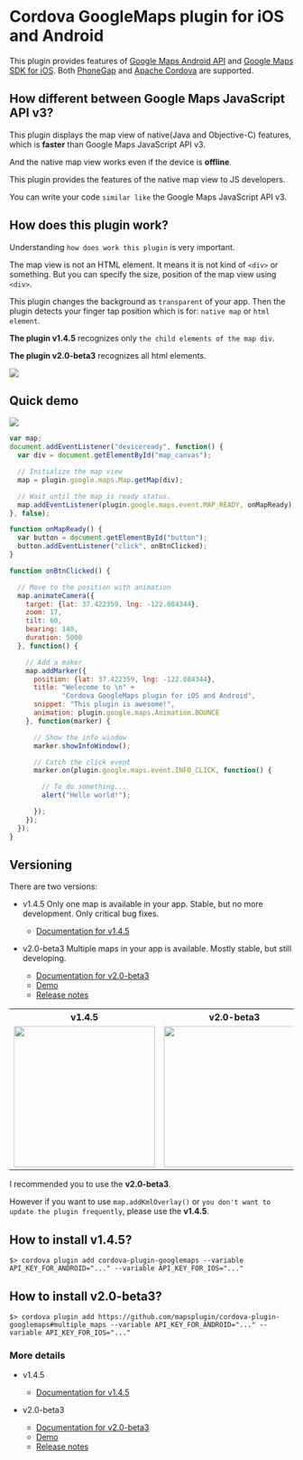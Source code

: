 Cordova GoogleMaps plugin for iOS and Android
==========================

This plugin provides features of [Google Maps Android API](https://developers.google.com/maps/documentation/android/) and [Google Maps SDK for iOS](https://developers.google.com/maps/documentation/ios/).
Both [PhoneGap](http://phonegap.com/) and [Apache Cordova](http://cordova.apache.org/) are supported.

## How different between Google Maps JavaScript API v3?

This plugin displays the map view of native(Java and Objective-C) features, which is **faster** than Google Maps JavaScript API v3.

And the native map view works even if the device is **offline**.

This plugin provides the features of the native map view to JS developers.

You can write your code `similar like` the Google Maps JavaScript API v3.

## How does this plugin work?

Understanding `how does work this plugin` is very important.

The map view is not an HTML element. It means it is not kind of `<div>` or something.
But you can specify the size, position of the map view using `<div>`.

This plugin changes the background as `transparent` of your app.
Then the plugin detects your finger tap position which is for: `native map` or `html element`.

**The plugin v1.4.5** recognizes only `the child elements of the map div`.

**The plugin v2.0-beta3** recognizes all html elements.

![](https://github.com/mapsplugin/cordova-plugin-googlemaps-doc/raw/master/v1.4.0/class/Map/mechanism.png)

## Quick demo

![](https://github.com/mapsplugin/cordova-plugin-googlemaps-doc/raw/master/v1.4.0/top/demo.gif)

```js
var map;
document.addEventListener("deviceready", function() {
  var div = document.getElementById("map_canvas");

  // Initialize the map view
  map = plugin.google.maps.Map.getMap(div);

  // Wait until the map is ready status.
  map.addEventListener(plugin.google.maps.event.MAP_READY, onMapReady);
}, false);

function onMapReady() {
  var button = document.getElementById("button");
  button.addEventListener("click", onBtnClicked);
}

function onBtnClicked() {

  // Move to the position with animation
  map.animateCamera({
    target: {lat: 37.422359, lng: -122.084344},
    zoom: 17,
    tilt: 60,
    bearing: 140,
    duration: 5000
  }, function() {

    // Add a maker
    map.addMarker({
      position: {lat: 37.422359, lng: -122.084344},
      title: "Welecome to \n" +
             "Cordova GoogleMaps plugin for iOS and Android",
      snippet: "This plugin is awesome!",
      animation: plugin.google.maps.Animation.BOUNCE
    }, function(marker) {

      // Show the info window
      marker.showInfoWindow();

      // Catch the click event
      marker.on(plugin.google.maps.event.INFO_CLICK, function() {

        // To do something...
        alert("Hello world!");

      });
    });
  });
}
```


## Versioning

There are two versions:

- v1.4.5
  Only one map is available in your app. Stable, but no more development. Only critical bug fixes.
  - [Documentation for v1.4.5](https://github.com/mapsplugin/cordova-plugin-googlemaps-doc/blob/master/v1.4.0/README.md)


- v2.0-beta3
  Multiple maps in your app is available. Mostly stable, but still developing.
  - [Documentation for v2.0-beta3](https://github.com/mapsplugin/cordova-plugin-googlemaps-doc/blob/master/v2.0.0/README.md)
  - [Demo](https://github.com/mapsplugin/v2.0-demo)
  - [Release notes](https://github.com/mapsplugin/cordova-plugin-googlemaps-doc/blob/master/v2.0.0/ReleaseNotes/v2.0-beta3/README.md)

<table>
<tr>
  <th>v1.4.5</th>
  <th>v2.0-beta3</th>
</tr>
<tr>
  <td><img src="https://github.com/mapsplugin/cordova-plugin-googlemaps-doc/raw/master/v1.4.0/top/demo.gif" width="250"></td>
  <td><img src="https://github.com/mapsplugin/cordova-plugin-googlemaps-doc/blob/master/v2.0.0/images/v2demo.gif?raw=true" width="250"></td>
</tr>
</table>

I recommended you to use the **v2.0-beta3**.

However if you want to use `map.addKmlOverlay()` or `you don't want to update the plugin frequently`,
please use the **v1.4.5**.



## How to install v1.4.5?

```
$> cordova plugin add cordova-plugin-googlemaps --variable API_KEY_FOR_ANDROID="..." --variable API_KEY_FOR_IOS="..."
```


## How to install v2.0-beta3?

```
$> cordova plugin add https://github.com/mapsplugin/cordova-plugin-googlemaps#multiple_maps --variable API_KEY_FOR_ANDROID="..." --variable API_KEY_FOR_IOS="..."
```

### More details

- v1.4.5
  - [Documentation for v1.4.5](https://github.com/mapsplugin/cordova-plugin-googlemaps-doc/blob/master/v1.4.0/README.md)


- v2.0-beta3
  - [Documentation for v2.0-beta3](https://github.com/mapsplugin/cordova-plugin-googlemaps-doc/blob/master/v2.0.0/README.md)
  - [Demo](https://github.com/mapsplugin/v2.0-demo)
  - [Release notes](https://github.com/mapsplugin/cordova-plugin-googlemaps-doc/blob/master/v2.0.0/ReleaseNotes/v2.0-beta3/README.md)
